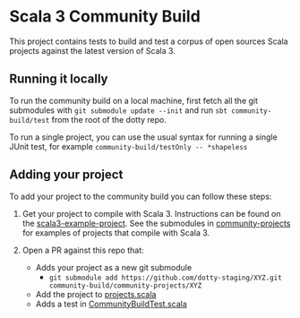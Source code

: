 # Scala 3 Community Build

This project contains tests to build and test a corpus of open sources Scala projects against the latest version of Scala 3.

## Running it locally

To run the community build on a local machine, first fetch all the git submodules with `git submodule update --init` and run `sbt community-build/test` from the root of the dotty repo.

To run a single project, you can use the usual syntax for running a single JUnit test, for example `community-build/testOnly -- *shapeless`

## Adding your project

To add your project to the community build you can follow these steps:

1. Get your project to compile with Scala 3. Instructions can be found on the [scala3-example-project](https://github.com/lampepfl/scala3-example-project).
   See the submodules in [community-projects](https://github.com/lampepfl/dotty/tree/master/community-build/community-projects/) for examples of projects that compile with Scala 3.

2. Open a PR against this repo that:
     - Adds your project as a new git submodule
       - `git submodule add https://github.com/dotty-staging/XYZ.git community-build/community-projects/XYZ`
     - Add the project to [projects.scala](https://github.com/lampepfl/dotty/blob/master/community-build/src/scala/dotty/communitybuild/projects.scala)
     - Adds a test in [CommunityBuildTest.scala](https://github.com/lampepfl/dotty/blob/master/community-build/test/scala/dotty/communitybuild/CommunityBuildTest.scala)

